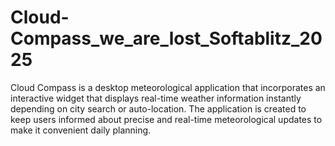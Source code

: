 # Cloud-Compass_we_are_lost_Softablitz_2025
Cloud Compass is a desktop meteorological application that incorporates an interactive widget that displays real-time weather information instantly depending on city search or auto-location. The application is created to keep users informed about precise and real-time meteorological updates to make it convenient daily planning.
